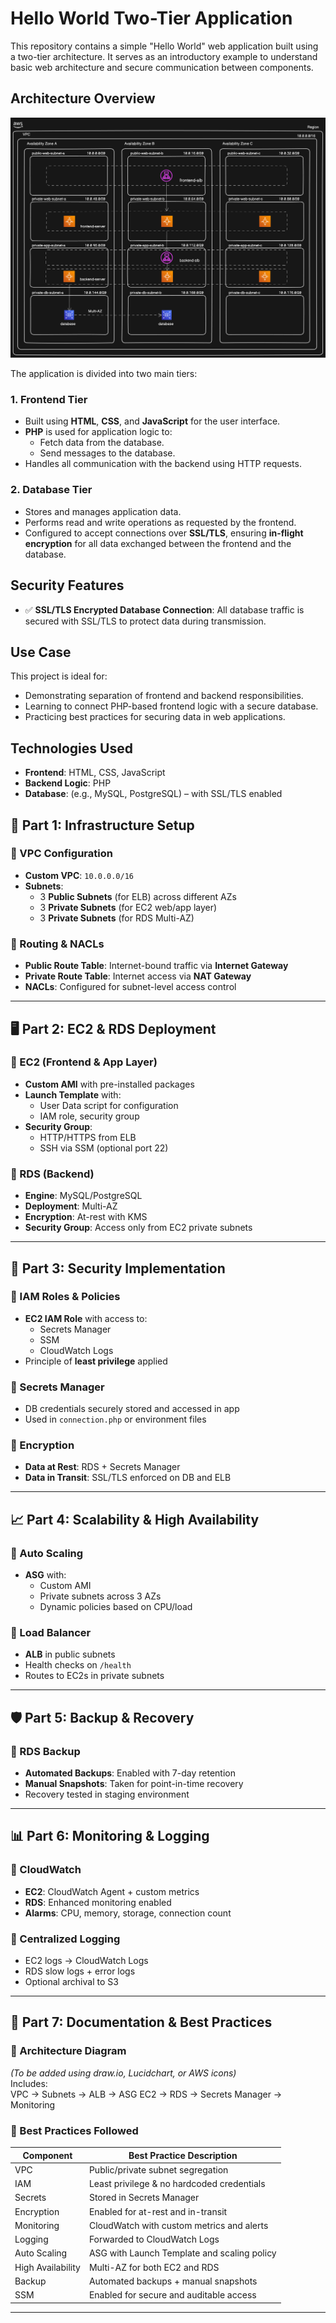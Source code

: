 # Hello World Two-Tier Application

This repository contains a simple "Hello World" web application built using a two-tier architecture. It serves as an introductory example to understand basic web architecture and secure communication between components.

## Architecture Overview

![alt text](aws-three-tier-architecture.png)

The application is divided into two main tiers:

### 1. Frontend Tier
- Built using **HTML**, **CSS**, and **JavaScript** for the user interface.
- **PHP** is used for application logic to:
  - Fetch data from the database.
  - Send messages to the database.
- Handles all communication with the backend using HTTP requests.

### 2. Database Tier
- Stores and manages application data.
- Performs read and write operations as requested by the frontend.
- Configured to accept connections over **SSL/TLS**, ensuring **in-flight encryption** for all data exchanged between the frontend and the database.

## Security Features

- ✅ **SSL/TLS Encrypted Database Connection**: All database traffic is secured with SSL/TLS to protect data during transmission.

## Use Case

This project is ideal for:
- Demonstrating separation of frontend and backend responsibilities.
- Learning to connect PHP-based frontend logic with a secure database.
- Practicing best practices for securing data in web applications.

## Technologies Used

- **Frontend**: HTML, CSS, JavaScript
- **Backend Logic**: PHP
- **Database**: (e.g., MySQL, PostgreSQL) – with SSL/TLS enabled


## 🔧 Part 1: Infrastructure Setup

### 🔹 VPC Configuration
- **Custom VPC**: `10.0.0.0/16`
- **Subnets**:
  - 3 **Public Subnets** (for ELB) across different AZs
  - 3 **Private Subnets** (for EC2 web/app layer)
  - 3 **Private Subnets** (for RDS Multi-AZ)

### 🔹 Routing & NACLs
- **Public Route Table**: Internet-bound traffic via **Internet Gateway**
- **Private Route Table**: Internet access via **NAT Gateway**
- **NACLs**: Configured for subnet-level access control

---

## 🖥️ Part 2: EC2 & RDS Deployment

### 🔹 EC2 (Frontend & App Layer)
- **Custom AMI** with pre-installed packages
- **Launch Template** with:
  - User Data script for configuration
  - IAM role, security group
- **Security Group**:
  - HTTP/HTTPS from ELB
  - SSH via SSM (optional port 22)

### 🔹 RDS (Backend)
- **Engine**: MySQL/PostgreSQL
- **Deployment**: Multi-AZ
- **Encryption**: At-rest with KMS
- **Security Group**: Access only from EC2 private subnets

---

## 🔐 Part 3: Security Implementation

### 🔹 IAM Roles & Policies
- **EC2 IAM Role** with access to:
  - Secrets Manager
  - SSM
  - CloudWatch Logs
- Principle of **least privilege** applied

### 🔹 Secrets Manager
- DB credentials securely stored and accessed in app
- Used in `connection.php` or environment files

### 🔹 Encryption
- **Data at Rest**: RDS + Secrets Manager
- **Data in Transit**: SSL/TLS enforced on DB and ELB

---

## 📈 Part 4: Scalability & High Availability

### 🔹 Auto Scaling
- **ASG** with:
  - Custom AMI
  - Private subnets across 3 AZs
  - Dynamic policies based on CPU/load

### 🔹 Load Balancer
- **ALB** in public subnets
- Health checks on `/health`
- Routes to EC2s in private subnets

---

## 🛡️ Part 5: Backup & Recovery

### 🔹 RDS Backup
- **Automated Backups**: Enabled with 7-day retention
- **Manual Snapshots**: Taken for point-in-time recovery
- Recovery tested in staging environment

---

## 📊 Part 6: Monitoring & Logging

### 🔹 CloudWatch
- **EC2**: CloudWatch Agent + custom metrics
- **RDS**: Enhanced monitoring enabled
- **Alarms**: CPU, memory, storage, connection count

### 🔹 Centralized Logging
- EC2 logs → CloudWatch Logs
- RDS slow logs + error logs
- Optional archival to S3

---

## 📘 Part 7: Documentation & Best Practices

### 📌 Architecture Diagram
*(To be added using draw.io, Lucidchart, or AWS icons)*  
Includes:  
VPC → Subnets → ALB → ASG EC2 → RDS → Secrets Manager → Monitoring

### 🧠 Best Practices Followed

| Component        | Best Practice Description                                   |
|------------------|-------------------------------------------------------------|
| VPC              | Public/private subnet segregation                           |
| IAM              | Least privilege & no hardcoded credentials                  |
| Secrets          | Stored in Secrets Manager                                   |
| Encryption       | Enabled for at-rest and in-transit                          |
| Monitoring       | CloudWatch with custom metrics and alerts                   |
| Logging          | Forwarded to CloudWatch Logs                                |
| Auto Scaling     | ASG with Launch Template and scaling policy                 |
| High Availability| Multi-AZ for both EC2 and RDS                               |
| Backup           | Automated backups + manual snapshots                        |
| SSM              | Enabled for secure and auditable access                     |

---